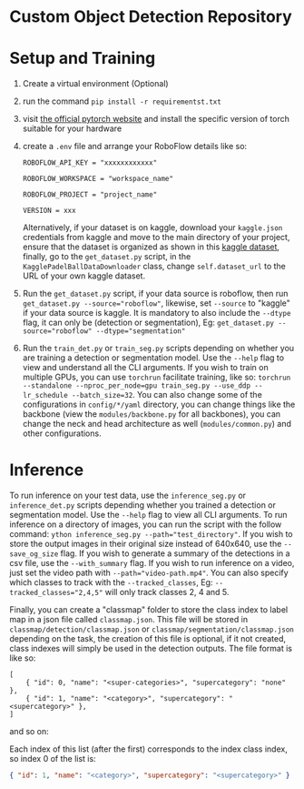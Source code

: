 # Custom Object Detection Repository

# Setup and Training

1. Create a virtual environment (Optional)

2. run the command `pip install -r requirementst.txt`

3. visit [the official pytorch website](https://pytorch.org/) and install the specific version of torch suitable for your hardware

4. create a `.env` file and arrange your RoboFlow details like so:

    ```
    ROBOFLOW_API_KEY = "xxxxxxxxxxxx"

    ROBOFLOW_WORKSPACE = "workspace_name"

    ROBOFLOW_PROJECT = "project_name"

    VERSION = xxx
    ```
    Alternatively, if your dataset is on kaggle, download your `kaggle.json` credentials from kaggle and move to the main directory of your project, ensure that the dataset is organized as shown in this [kaggle dataset](https://www.kaggle.com/datasets/ichimarugin/padel-ball-dataset), finally, go to the `get_dataset.py` script, in the `KagglePadelBallDataDownloader` class, change `self.dataset_url` to the URL of your own kaggle dataset.


5. Run the `get_dataset.py` script, if your data source is roboflow, then run  `get_dataset.py --source="roboflow"`, likewise, set `--source` to "kaggle" if your data source is kaggle. It is mandatory to also include the `--dtype` flag, it can only be (detection or segmentation), Eg: `get_dataset.py --source="roboflow" --dtype="segmentation"`

6. Run the `train_det.py` or `train_seg.py` scripts depending on whether you are training a detection or segmentation model. Use the `--help` flag to view and understand all the CLI arguments. If you wish to train on multiple GPUs, you can use `torchrun` facilitate training, like so: `torchrun --standalone --nproc_per_node=gpu train_seg.py --use_ddp --lr_schedule --batch_size=32`. You can also change some of the configurations in `config/*/yaml` directory, you can change things like the backbone (view the `modules/backbone.py` for all backbones), you can change the neck and head architecture as well (`modules/common.py`) and other configurations.


# Inference

To run inference on your test data, use the `inference_seg.py` or `inference_det.py` scripts depending whether you trained a detection or segmentation model. Use the `--help` flag to view all CLI arguments. To run inference on a directory of images, you can run the script with the follow command: `ython inference_seg.py --path="test_directory"`. If you wish to store the output images in their original size instead of 640x640, use the `--save_og_size` flag. If you wish to generate a summary of the detections in a csv file, use the `--with_summary` flag. If you wish to run inference on a video, just set the video path with `--path="video-path.mp4"`. You can also specify which classes to track with the `--tracked_classes`, Eg: `--tracked_classes="2,4,5"` will only track classes 2, 4 and 5.

Finally, you can create a "classmap" folder to store the class index to label map in a json file called `classmap.json`. This file will be stored in `classmap/detection/classmap.json` or `classmap/segmentation/classmap.json` depending on the task, the creation of this file is optional, if it not created, class indexes will simply be used in the detection outputs. The file format is like so:

```
[
    { "id": 0, "name": "<super-categories>", "supercategory": "none" },
    { "id": 1, "name": "<category>", "supercategory": "<supercategory>" },
]
```
and so on:

Each index of this list (after the first) corresponds to the index class index, so index 0 of the list is:
 ```json 
 { "id": 1, "name": "<category>", "supercategory": "<supercategory>" }
```
